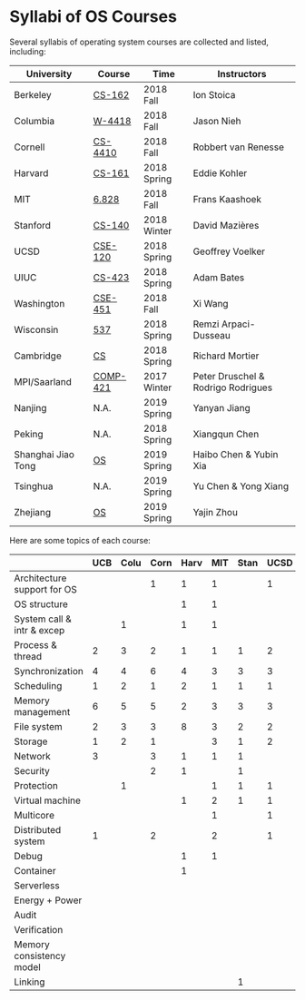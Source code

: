 # Syllabi of OS Courses

Several syllabis of operating system courses are collected and listed, including:

| University | Course | Time | Instructors |
| ---------- | ------ | ---- | -------- |
| Berkeley | [CS-162](https://inst.eecs.berkeley.edu/~cs162/fa18/) | 2018 Fall | Ion Stoica |
| Columbia | [W-4418](http://www.cs.columbia.edu/~nieh/teaching/w4118) | 2018 Fall | Jason Nieh |
| Cornell | [CS-4410](http://www.cs.cornell.edu/courses/cs4410/2018fa/) | 2018 Fall | Robbert van Renesse |
| Harvard | [CS-161](https://read.seas.harvard.edu/cs161-18/) | 2018 Spring | Eddie Kohler |
| MIT | [6.828](https://pdos.csail.mit.edu/6.828/2018/index.html) | 2018 Fall | Frans Kaashoek |
| Stanford | [CS-140](http://www.scs.stanford.edu/18wi-cs140/) | 2018 Winter | David Mazières |
| UCSD | [CSE-120](https://cseweb.ucsd.edu/classes/sp18/cse120-a/) | 2018 Spring | Geoffrey Voelker |
| UIUC | [CS-423](https://courses.engr.illinois.edu/cs423/sp2018/) | 2018 Spring | Adam Bates |
| Washington | [CSE-451](https://courses.cs.washington.edu/courses/cse451/18au/) | 2018 Fall | Xi Wang |
| Wisconsin | [537](http://pages.cs.wisc.edu/~remzi/Classes/537/Spring2018/) | 2018 Spring | Remzi Arpaci-Dusseau |
| Cambridge | [CS](https://www.cl.cam.ac.uk/teaching/1718/OpSystems/) | 2018 Spring | Richard Mortier |
| MPI/Saarland | [COMP-421](http://courses.mpi-sws.org/os-ws17/) | 2017 Winter | Peter Druschel & Rodrigo Rodrigues |
| Nanjing | N.A. | 2019 Spring | Yanyan Jiang |
| Peking | N.A. | 2018 Spring | Xiangqun Chen |
| Shanghai Jiao Tong | [OS](https://ipads.se.sjtu.edu.cn/courses/os) | 2019 Spring | Haibo Chen & Yubin Xia |
| Tsinghua | N.A. | 2019 Spring | Yu Chen & Yong Xiang |
| Zhejiang | [OS](https://yajin.org/os2018fall/) | 2019 Spring | Yajin Zhou |



Here are some topics of each course:

|                             | UCB  | Colu | Corn | Harv | MIT  | Stan | UCSD | UIUC | WU   | Wisc | CAM  | MPI  | NJU  | PKU  | SJTU | THU  | ZJU  |
| --------------------------- | ---- | ---- | ---- | ---- | ---- | ---- | ---- | ---- | ---- | ---- | ---- | ---- | ---- | ---- | ---- | ---- | ---- |
| Architecture support for OS |      |      | 1    | 1    | 1    |      | 1    |      | 1    |      |      |      |      | 1    |      |      |      |
| OS structure                |      |      |      | 1    | 1    |      |      | 1    |      |      | 1    | 1    |  1   | 1    |  1   |      |      |
| System call & intr & excep  |      | 1    |      | 1    | 1    |      |      | 1    | 3    |      |      |      |      | 1    |  3   |      |      |
| Process & thread            | 2    | 3    | 2    | 1    | 1    | 1    | 2    |      |      | 1    | 1    | 2    |  2   | 1    |  2   |      |      |
| Synchronization             | 4    | 4    | 6    | 4    | 3    | 3    | 3    | 4    | 1    | 4    |      | 5    |  4   | 3    |  4   |      |      |
| Scheduling                  | 1    | 2    | 1    | 2    | 1    | 1    | 1    | 3    | 1    | 1    | 2    | 1    |  1   | 1    |      |      |      |
| Memory management           | 6    | 5    | 5    | 2    | 3    | 3    | 3    | 4    | 3    | 3    | 3    | 4    |  1   | 2    |  1   |      |      |
| File system                 | 2    | 3    | 3    | 8    | 3    | 2    | 2    | 2    | 3    | 4    | 2    | 4    |  7   | 2    |  6   |      |      |
| Storage                     | 1    | 2    | 1    |      | 3    | 1    | 2    | 3    |      | 1    |      | 2    |  2   | 1    |  1   |      |      |
| Network                     | 3    |      | 3    | 1    | 1    | 1    |      |      | 1    |      |      |      |  1   |      |      |      |      |
| Security                    |      |      | 2    | 1    |      | 1    |      | 3    | 1    |      |      |      |  1   |      |      |      |      |
| Protection                  |      | 1    |      |      | 1    | 1    | 1    | 1    |      |      | 1    |      |  1   |      |      |      |      |
| Virtual machine             |      |      |      | 1    | 2    | 1    | 1    | 4    | 2    |      |      | 1    |  1   |      |  3   |      |      |
| Multicore                   |      |      |      |      | 1    |      | 1    |      | 1    |      |      | 3    |      |      |      |      |      |
| Distributed system          | 1    |      | 2    |      | 2    |      | 1    |      |      |      |      |      |  1   |      |      |      |      |
| Debug                       |      |      |      | 1    | 1    |      |      |      |      |      |      |      |  1   |      |      |      |      |
| Container                   |      |      |      | 1    |      |      |      |      |      |      |      |      |  1   |      |      |      |      |
| Serverless                  |      |      |      |      |      |      |      |      |      |      |      |      |      |      |  1   |      |      |
| Energy + Power              |      |      |      |      |      |      |      | 1    |      |      |      |      |      |      |      |      |      |
| Audit                       |      |      |      |      |      |      |      | 1    |      |      |      |      |      |      |      |      |      |
| Verification                |      |      |      |      |      |      |      |      | 1    |      |      |      |      |      |      |      |      |
| Memory consistency model    |      |      |      |      |      |      |      |      | 1    |      |      |      |      |      |      |      |      |
| Linking                     |      |      |      |      |      | 1    |      |      |      |      |      |      |  1   |      |      |      |      |
